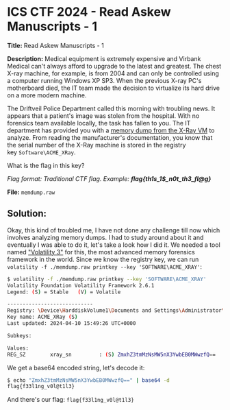 # ICS CTF 2024 - Read Askew Manuscripts - 1

**Title:** Read Askew Manuscripts - 1

**Description:** Medical equipment is extremely expensive and Virbank Medical can't always afford to upgrade to the latest and greatest. The chest X-ray machine, for example, is from 2004 and can only be controlled using a computer running Windows XP SP3. When the previous X-ray PC's motherboard died, the IT team made the decision to virtualize its hard drive on a more modern machine.  
  
The Driftveil Police Department called this morning with troubling news. It appears that a patient's image was stolen from the hospital. With no forensics team available locally, the task has fallen to you. The IT department has provided you with a [memory dump from the X-Ray VM](https://drive.google.com/file/d/1cYH5fPGhYEf1xDcPhzk7RovJjvpy46PI/view?usp=sharing) to analyze. From reading the manufacturer's documentation, you know that the serial number of the X-Ray machine is stored in the registry key `Software\ACME_XRay`.  
  
What is the flag in this key?  
  
_Flag format: Traditional CTF flag. Example: **flag{th1s_1$_n0t_th3_fl@g}**_

**File:** `memdump.raw`
## Solution:

Okay, this kind of troubled me, I have not done any challenge till now which involves analyzing memory dumps.
I had to study around about it and eventually I was able to do it, let's take a look how I did it.
We needed a tool named ["Volatility 3"](https://volatility3.readthedocs.io/en/latest/) for this, the most advanced memory forensics framework in the world. 
Since we know the registry key, we can run `volatility -f ./memdump.raw printkey --key 'SOFTWARE\ACME_XRAY'`:
```bash
$ volatility -f ./memdump.raw printkey --key 'SOFTWARE\ACME_XRAY'
Volatility Foundation Volatility Framework 2.6.1
Legend: (S) = Stable   (V) = Volatile

----------------------------
Registry: \Device\HarddiskVolume1\Documents and Settings\Administrator\NTUSER.DAT
Key name: ACME_XRay (S)
Last updated: 2024-04-10 15:49:26 UTC+0000

Subkeys:

Values:
REG_SZ        xray_sn         : (S) ZmxhZ3tmMzNsMW5nX3YwbEB0MWwzfQ==
```

We get a base64 encoded string, let's decode it:
```bash
$ echo "ZmxhZ3tmMzNsMW5nX3YwbEB0MWwzfQ==" | base64 -d
flag{f33l1ng_v0l@t1l3}
```

And there's our flag: `flag{f33l1ng_v0l@t1l3}`
